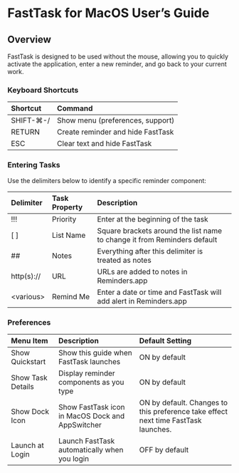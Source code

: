 # FastTask for MacOS User’s Guide
## Overview

FastTask is designed to be used without the mouse, allowing you to quickly activate the application, enter a new reminder, and go back to your current work.

### Keyboard Shortcuts

|Shortcut|Command|
|:--- |:--- |
|SHIFT-⌘-/|Show menu (preferences, support)|
|RETURN|Create reminder and hide FastTask|
|ESC|Clear text and hide FastTask|


### Entering Tasks
Use the delimiters below to identify a specific reminder component:

|Delimiter|Task Property|Description|
|:---|:--- |:---|
|!!!|Priority|Enter at the beginning of the task|
|\[ ]|List Name|Square brackets around the list name to change it from Reminders default|
|\##|Notes|Everything after this delimiter is treated as notes|
|http(s)://|URL|URLs are added to notes in Reminders.app|
|\<various\>|Remind Me|Enter a date or time and FastTask will add alert in Reminders.app|


### Preferences

|Menu Item|Description|Default Setting|
|:---|:--- |:---|
|Show Quickstart|Show this guide when FastTask launches|ON by default|
|Show Task Details|Display reminder components as you type|ON by default|
|Show Dock Icon|Show FastTask icon in MacOS Dock and AppSwitcher|ON by default. Changes to this preference take effect next time FastTask launches.|
|Launch at Login|Launch FastTask automatically when you login|OFF by default|

